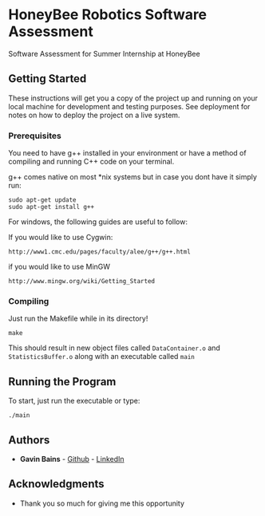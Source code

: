 # HoneyBee Robotics Software Assessment

Software Assessment for Summer Internship at HoneyBee

## Getting Started

These instructions will get you a copy of the project up and running on your
local machine for development and testing purposes. See deployment for notes
on how to deploy the project on a live system.

### Prerequisites

You need to have g++ installed in your environment or have a method of
compiling and running C++ code on your terminal.

g++ comes native on most \*nix systems but in case you dont have it simply run:

```
sudo apt-get update
sudo apt-get install g++
```
For windows, the following guides are useful to follow:

If you would like to use Cygwin:
```
http://www1.cmc.edu/pages/faculty/alee/g++/g++.html
```

if you would like to use MinGW
```
http://www.mingw.org/wiki/Getting_Started
```

### Compiling

Just run the Makefile while in its directory!

```
make
```

This should result in new object files called `DataContainer.o` and `StatisticsBuffer.o` along with
an executable called `main`

## Running the Program

To start, just run the executable or type:

```
./main
```

## Authors

* **Gavin Bains** - [Github](https://github.com/gbains8172) - [LinkedIn](https://linkedin.com/in/bainsgavin)


## Acknowledgments

* Thank you so much for giving me this opportunity


